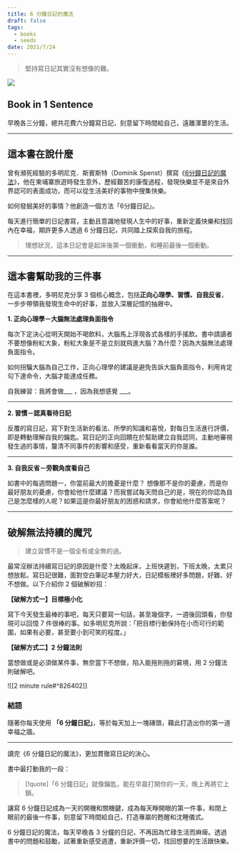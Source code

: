 ```yaml
---
title: 6 分鐘日記的魔法
draft: false
tags:
  - books
  - seeds
date: 2021/7/24
---
```

> 堅持寫日記其實沒有想像的難。

![](https://cdn.kobo.com/book-images/a3e61aae-3124-4a95-a907-65e8a32fa6fb/353/569/90/False/8uKR9UPoGD-v7-sONZLNIA.jpg)
## Book in 1 Sentence

早晚各三分鐘，總共花費六分鐘寫日記，刻意留下時間給自己，遠離渾噩的生活。

---

## 這本書在說什麼

曾有瀕死經驗的多明尼克．斯賓斯特（Dominik Spenst）撰寫《[6分鐘日記的魔法](https://r10.to/hwmJUB?ref=chinghannhu.com)》，他在柬埔寨旅遊時發生意外，歷經艱苦的康復過程，發現快樂並不是來自外界認可的表面成功，而可以從生活美好的事物中搜集快樂。

如何發掘美好的事情？他創造一個方法「6分鐘日記」。

每天進行簡單的日記書寫，主動且意識地發現人生中的好事，重新定義快樂和找回內在幸福，期許更多人透過 6 分鐘日記，共同踏上探索自我的旅程。

> 理想狀況，這本日記會是起床後第一個衝動，和睡前最後一個衝動。

---

## 這本書幫助我的三件事

在這本書裡，多明尼克分享 3 個核心概念，包括**正向心理學、習慣、自我反省**，一步步帶領我發現生命中的好事，並放入深層記憶的抽屜中。

**1. 正向心理學－大腦無法處理負面指令**

每次下定決心從明天開始不喝飲料，大腦馬上浮現各式各樣的手搖飲。書中請讀者不要想像粉紅大象，粉紅大象是不是立刻就飛進大腦？為什麼？因為大腦無法處理負面指令。

如何拐騙大腦為自己工作，正向心理學的建議是避免告訴大腦負面指令，利用肯定句下達命令，大腦才能達成任務。

自我練習：我將會做___ ，因為我想感覺 ___。

---

**2. 習慣－認真看待日記**

反覆的寫日記，寫下對生活新的看法、所學的知識和喜悅，對每日生活進行評價，即是轉動理解自我的鑰匙。寫日記的正向回饋在於幫助建立自我認同，主動地審視發生過的事情，釐清不同事件的影響和感受，重新看看當天的你是誰。

---

**3. 自我反省－旁觀角度看自己**

如書中的每週問題一，你當前最大的擔憂是什麼？ 想像那不是你的憂慮，而是你最好朋友的憂慮，你會給他什麼建議？而我嘗試每天問自己的是，現在的你認為自己是怎麼樣的人呢？如果這是你最好朋友的困惑和請求，你會給他什麼答案呢？

---

## 破解無法持續的魔咒

> 建立習慣不是一個全有或全無的過。

最常沒辦法持續寫日記的原因是什麼？太晚起床，上班快遲到，下班太晚，太累只想放鬆。寫日記很難，面對空白筆記本壓力好大，日記模板裡好多問題，好難、好不想做。以下介紹你 2 個破解妙招：

**【破解方式一】目標極小化**  

寫下今天發生最棒的事吧，每天只要寫一句話，甚至幾個字，一週後回頭看，你發現可以回憶 7 件很棒的事。如多明尼克所說：「把目標行動保持在小而可行的範圍，如果有必要，甚至要小到可笑的程度。」

**【破解方式二】2 分鐘法則**  

當想做或是必須做某件事，無奈當下不想做，陷入能拖則拖的窘境，用 2 分鐘法則破解吧。

![[2 minute rule#^826402]]

### 結語

隨著你每天使用 **「6 分鐘日記」**，等於每天加上一塊磚頭，藉此打造出你的第一道幸福之牆。

***

讀完《6 分鐘日記的魔法》，更加貫徹寫日記的決心。

書中最打動我的一段：

> [!quote]「6 分鐘日記」就像鑰匙，能在早晨打開你的一天，晚上再將它上鎖。

讓寫 6 分鐘日記成為一天的開機和關機鍵，成為每天睜開眼的第一件事，和閉上眼前的最後一件事，刻意留下時間給自己，打造專屬的甦醒和沈睡儀式。

6 分鐘日記的魔法，每天早晚各 3 分鐘的日記，不再因為忙碌生活而麻痺。透過書中的問題和鼓勵，試著重新感受週遭，重新評價一切，找回想要的生活跟快樂。